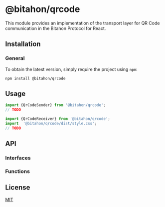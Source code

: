 # @bitahon/qrcode

This module provides an implementation of the transport layer for QR Code communication in the Bitahon Protocol for React.

## Installation

### General

To obtain the latest version, simply require the project using `npm`:

```shell
npm install @bitahon/qrcode
```

## Usage

```ts
import {QrCodeSender} from '@bitahon/qrcode';
// TODO
```

```ts
import {QrCodeReceiver} from '@bitahon/qrcode';
import  '@bitahon/qrcode/dist/style.css';
// TODO
```

## API

### Interfaces

### Functions

## License

[MIT](LICENSE)
